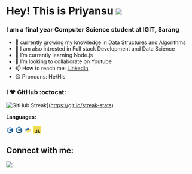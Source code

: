 # Hey! This is Priyansu <img src="https://github.com/TheDudeThatCode/TheDudeThatCode/blob/master/Assets/Hi.gif" width="32">

### I am a final year Computer Science student at IGIT, Sarang<br>
- 🔭 currently growing my knowledge in Data Structures and Algorithms
- 📱 I am also intrested in Full stack Development and Data Science
- 🌱 I’m currently learning Node.js
- 👯 I’m looking to collaborate on Youtube
- 📫 How to reach me: [LinkedIn](https://www.linkedin.com/in/priyansu-bhoi-472256217/)
- 😄 Pronouns: He/His


### I :heart: GitHub :octocat:

![GitHub Streak](http://github-readme-streak-stats.herokuapp.com?user=Priyansu-2001&theme=dark&hide_border=true)](https://git.io/streak-stats)

**Languages:**  
<br />
<code><img height="20" src="https://raw.githubusercontent.com/github/explore/80688e429a7d4ef2fca1e82350fe8e3517d3494d/topics/c/c.png"></code>
<code><img height="20" src="https://raw.githubusercontent.com/github/explore/80688e429a7d4ef2fca1e82350fe8e3517d3494d/topics/cpp/cpp.png"></code>
<code><img height="20" src="https://raw.githubusercontent.com/github/explore/80688e429a7d4ef2fca1e82350fe8e3517d3494d/topics/python/python.png"></code>
<code><img height="20" src="https://raw.githubusercontent.com/github/explore/80688e429a7d4ef2fca1e82350fe8e3517d3494d/topics/javascript/javascript.png"></code>



## Connect with me:

<p align = "center">
  
[<img src="https://img.shields.io/badge/linkedin-%2312100E.svg?&style=for-the-badge&logo=linkedin&logoColor=white&color=black" />](https://www.linkedin.com/in/priyansu-bhoi-472256217/)


